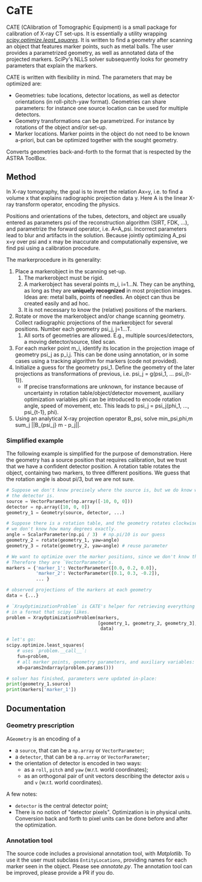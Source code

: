 # CaTE
CATE (CAlibration of Tomographic Equipment) is a small package for calibration of X-ray CT set-ups. It is essentially 
a utility wrapping [_scipy.optimize.least_squares_](https://docs.scipy.org/doc/scipy/reference/generated/scipy.optimize.least_squares.html).
It is written to find a geometry after scanning an object that features
marker points, such as metal balls.
The user provides a parametrized geometry, as well as annotated data of 
the projected markers. SciPy's NLLS solver subsequently looks for geometry parameters that
explain the markers.

CATE is written with flexibility in mind. The parameters that may be optimized
are:
 - Geometries: tube locations, detector locations, as well
   as detector orientations (in roll-pitch-yaw format). Geometries can share
   parameters: for instance one source location can be used for multiple
   detectors.
 - Geometry transformations can be parametrized. For instance by rotations of
   the object and/or set-up.
 - Marker locations. Marker points in the object do not need to be known
   a-priori, but can be optimized together with the sought geometry.

Converts geometries back-and-forth to the format that is respected by the
ASTRA ToolBox.

## Method 
In X-ray tomography, the goal is to invert the relation Ax=y, i.e. to find
a volume x that explains radiographic projection data y. Here A is the linear
X-ray transform operator, encoding the physics.

Positions and orientations of the tubes, detectors, and object are usually
entered as parameters psi of the reconstruction algorithm (SIRT, FDK, ...), and 
parametrize
the forward operator, i.e. A=A_psi. Incorrect parameters lead to
blur and artifacts in the solution. Because jointly optimizing A_psi x=y over
psi and x may be inaccurate and computationally expensive, we find
psi using a calibration procedure.

The markerprocedure in its generality:
1. Place a markerobject in the scanning set-up. 
   1. The markerobject must be rigid.
   2. A markerobject has several points m_i, i=1...N. They can be anything,
   as long as they are **uniquely recognized** in most projection
   images. Ideas are: metal balls, points of needles. An object can thus be
   created easily and ad hoc.
   3. It is not necessary to know the (relative) positions of the
   markers. 
2. Rotate or move the markerobject and/or change scanning geometry. Collect
radiographic projections of the markerobject for several positions.
Number each geometry psi_j, j=1...T.
   1. All sorts of geometries are allowed. E.g., multiple sources/detectors, a moving
   detector/source, tiled scan.
3. For each marker point m_i, identify its location in the
projection image of geometry psi_j as p_i,j. This can be done using annotation, 
or in some cases using a tracking algorithm for markers (code not provided).
4. Initialize a guess for the geometry psi_1. Define the geometry of the later
projections as transformations of previous, i.e. psi_j = g(psi_1, ... psi_{t-1}).
   - If precise transformations are unknown, for instance because of
   uncertainty in rotation table/object/detector movement, auxiliary
   optimization variables phi can be introduced to encode rotation angle,
   speed of movement, etc. This leads to
   psi_j = psi_j(phi_1, ..., psi_{t-1}, phi).
6. Using an analytical X-ray projection operator B_psi, solve
min_psi,phi,m sum_j ||B_{psi_j} m - p_j||.

### Simplified example
The following example is simplified for the purpose of demonstration. Here
the geometry has a source position that requires calibration, but we trust that
we have a confident detector position. A
rotation table rotates the object, containing two markers, to three different
positions. We guess that the rotation angle is about pi/3, but we are not sure.
```python
# Suppose we don't know precisely where the source is, but we do know where
# the detector is.
source = VectorParameter(np.array([-10, 0, 0]))
detector = np.array([10, 0, 0])
geometry_1 = Geometry(source, detector, ...)

# Suppose there is a rotation table, and the geometry rotates clockwise, but
# we don't know how many degrees exactly.
angle = ScalarParameter(np.pi / 3)  # np.pi/10 is our guess
geometry_2 = rotate(geometry_1, yaw=angle)
geometry_3 = rotate(geometry_2, yaw=angle) # reuse parameter

# We want to optimize over the marker positions, since we don't know them.
# Therefore they are `VectorParameter`s.
markers = {'marker_1': VectorParameter([0.0, 0.2, 0.0]),
           'marker_2': VectorParameter([0.1, 0.3, -0.2]),
           ... }

# observed projections of the markers at each geometry
data = {...} 

# `XrayOptimizationProblem` is CATE's helper for retrieving everything
# in a format that scipy likes.
problem = XrayOptimizationProblem(markers,
                                  [geometry_1, geometry_2, geometry_3],
                                   data)

# let's go:
scipy.optimize.least_squares(
    # uses `problem.__call__`:
    fun=problem,  
    # all marker points, geometry parameters, and auxiliary variables:
    x0=params2ndarray(problem.params()))

# solver has finished, parameters were updated in-place:
print(geometry_1.source)
print(markers['marker_1'])
```

## Documentation

### Geometry prescription
A`Geometry` is an encoding of a 
 - a `source`, that can be a `np.array` or `VectorParameter`;
 - a `detector`, that can be a `np.array` or `VectorParameter`;
 - the orientation of detector is encoded in two ways:
   - as a `roll`, `pitch` and `yaw` (w.r.t. world coordinates);
   - as an orthogonal pair of unit vectors describing the detector axis `u` and `v` (w.r.t. world coordinates).

A few notes:
 - `detector` is the central detector point;
 - There is no notion of "detector pixels". Optimization is in physical units.
   Conversion back and forth to pixel units can be done before and
   after the optimization. 

### Annotation tool
The source code includes a provisional annotation tool, with _Matplotlib_. To
use it the user must subclass `EntityLocations`, providing names for each marker
seen in the object. Please see _annotate.py_. The annotation tool can be
improved, please provide a PR if you do.
